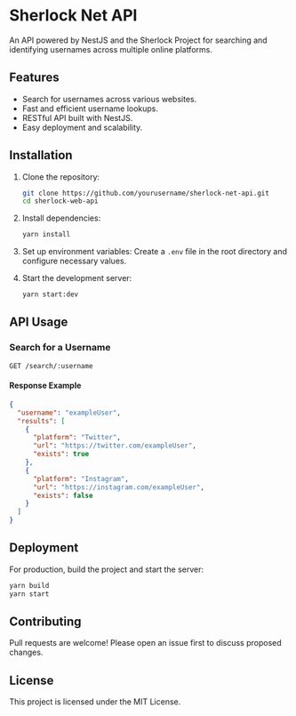 # Sherlock Net API

An API powered by NestJS and the Sherlock Project for searching and identifying usernames across multiple online platforms.

## Features

- Search for usernames across various websites.
- Fast and efficient username lookups.
- RESTful API built with NestJS.
- Easy deployment and scalability.

## Installation

1. Clone the repository:

   ```sh
   git clone https://github.com/yourusername/sherlock-net-api.git
   cd sherlock-web-api
   ```

2. Install dependencies:

   ```sh
   yarn install
   ```

3. Set up environment variables:
   Create a `.env` file in the root directory and configure necessary values.

4. Start the development server:

   ```sh
   yarn start:dev
   ```

## API Usage

### Search for a Username

```http
GET /search/:username
```

#### Response Example

```json
{
  "username": "exampleUser",
  "results": [
    {
      "platform": "Twitter",
      "url": "https://twitter.com/exampleUser",
      "exists": true
    },
    {
      "platform": "Instagram",
      "url": "https://instagram.com/exampleUser",
      "exists": false
    }
  ]
}
```

## Deployment

For production, build the project and start the server:

```sh
yarn build
yarn start
```

## Contributing

Pull requests are welcome! Please open an issue first to discuss proposed changes.

## License

This project is licensed under the MIT License.
